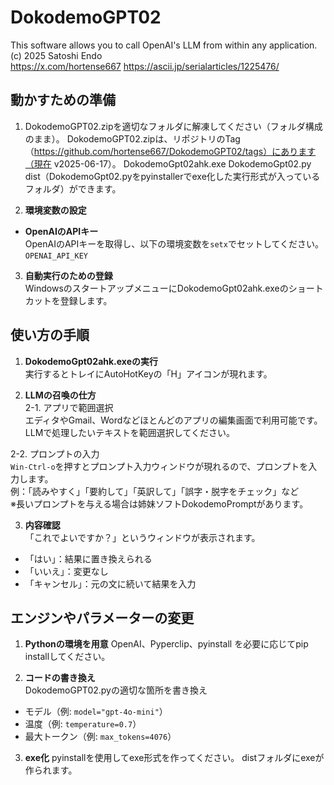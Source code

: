 # DokodemoGPT02

This software allows you to call OpenAI's LLM from within any application.  
(c) 2025 Satoshi Endo  
https://x.com/hortense667
https://ascii.jp/serialarticles/1225476/

## 動かすための準備

1. DokodemoGPT02.zipを適切なフォルダに解凍してください（フォルダ構成のまま）。
DokodemoGPT02.zipは、リポジトリのTag（https://github.com/hortense667/DokodemoGPT02/tags）にあります（現在 v2025-06-17）。
DokodemoGpt02ahk.exe
DokodemoGpt02.py
dist（DokodemoGpt02.pyをpyinstallerでexe化した実行形式が入っているフォルダ）ができます。

3. **環境変数の設定**  
- **OpenAIのAPIキー**  
  OpenAIのAPIキーを取得し、以下の環境変数を`setx`でセットしてください。  
  `OPENAI_API_KEY`

3. **自動実行のための登録**  
WindowsのスタートアップメニューにDokodemoGpt02ahk.exeのショートカットを登録します。

## 使い方の手順

1. **DokodemoGpt02ahk.exeの実行**  
実行するとトレイにAutoHotKeyの「H」アイコンが現れます。

2. **LLMの召喚の仕方**  
2-1. アプリで範囲選択  
エディタやGmail、Wordなどほとんどのアプリの編集画面で利用可能です。  
LLMで処理したいテキストを範囲選択してください。

2-2. プロンプトの入力  
`Win-Ctrl-o`を押すとプロンプト入力ウィンドウが現れるので、プロンプトを入力します。  
例：「読みやすく」「要約して」「英訳して」「誤字・脱字をチェック」など  
※長いプロンプトを与える場合は姉妹ソフトDokodemoPromptがあります。

3. **内容確認**  
「これでよいですか？」というウィンドウが表示されます。  
- 「はい」：結果に置き換えられる  
- 「いいえ」：変更なし  
- 「キャンセル」：元の文に続いて結果を入力

## エンジンやパラメーターの変更

1. **Pythonの環境を用意**
OpenAI、Pyperclip、pyinstall を必要に応じてpip installしてください。

2. **コードの書き換え**  
DokodemoGPT02.pyの適切な箇所を書き換え
- モデル（例: `model="gpt-4o-mini"`）
- 温度（例: `temperature=0.7`）
- 最大トークン（例: `max_tokens=4076`）

3. **exe化**
pyinstallを使用してexe形式を作ってください。
distフォルダにexeが作られます。

